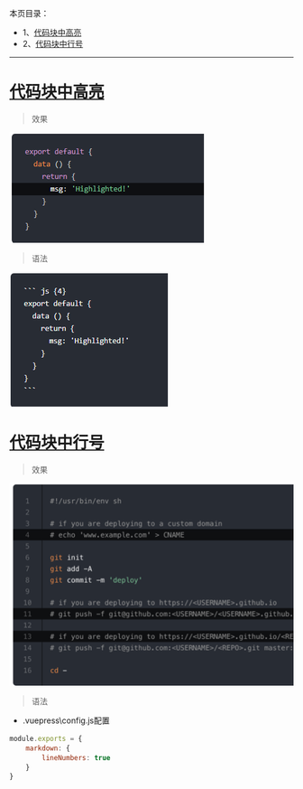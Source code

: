 本页目录：
- 1、[代码块中高亮](#VuePress-01)
- 2、[代码块中行号](#VuePress-02)

***

# <a name="VuePress-01" href="#" >代码块中高亮</a>

> 效果

![](image/4-1.png)

> 语法

![](image/4-2.png)

# <a name="VuePress-02" href="#" >代码块中行号</a>

> 效果

![](image/4-3.png)

> 语法

- .vuepress\config.js配置

```js
module.exports = {
    markdown: {
        lineNumbers: true
    }
}
```

